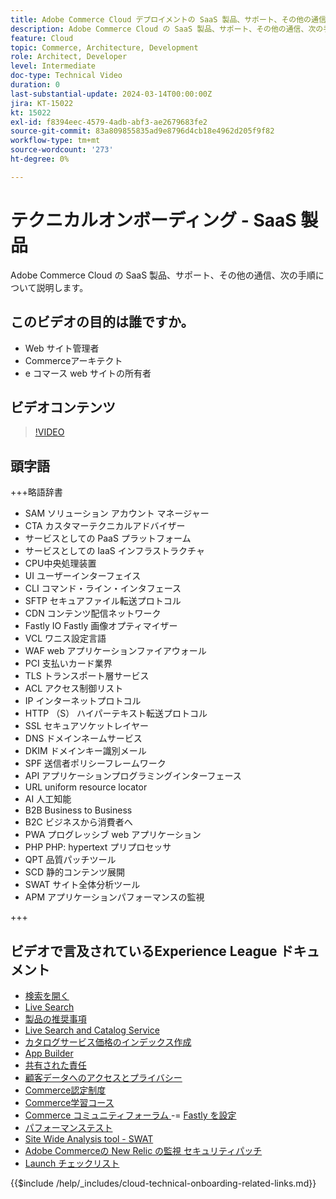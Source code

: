 ```yaml
---
title: Adobe Commerce Cloud デプロイメントの SaaS 製品、サポート、その他の通信、次のステップ
description: Adobe Commerce Cloud の SaaS 製品、サポート、その他の通信、次の手順について説明します。
feature: Cloud
topic: Commerce, Architecture, Development
role: Architect, Developer
level: Intermediate
doc-type: Technical Video
duration: 0
last-substantial-update: 2024-03-14T00:00:00Z
jira: KT-15022
kt: 15022
exl-id: f8394eec-4579-4adb-abf3-ae2679683fe2
source-git-commit: 83a809855835ad9e8796d4cb18e4962d205f9f82
workflow-type: tm+mt
source-wordcount: '273'
ht-degree: 0%

---
```


# テクニカルオンボーディング - SaaS 製品

Adobe Commerce Cloud の SaaS 製品、サポート、その他の通信、次の手順について説明します。

## このビデオの目的は誰ですか。

- Web サイト管理者
- Commerceアーキテクト
- e コマース web サイトの所有者

## ビデオコンテンツ

>[!VIDEO](https://video.tv.adobe.com/v/3427902?learn=on&enablevpops)

## 頭字語

+++略語辞書

- SAM ソリューション アカウント マネージャー
- CTA カスタマーテクニカルアドバイザー
- サービスとしての PaaS プラットフォーム
- サービスとしての IaaS インフラストラクチャ
- CPU中央処理装置
- UI ユーザーインターフェイス
- CLI コマンド・ライン・インタフェース
- SFTP セキュアファイル転送プロトコル
- CDN コンテンツ配信ネットワーク
- Fastly IO Fastly 画像オプティマイザー
- VCL ワニス設定言語
- WAF web アプリケーションファイアウォール
- PCI 支払いカード業界
- TLS トランスポート層サービス
- ACL アクセス制御リスト
- IP インターネットプロトコル
- HTTP （S） ハイパーテキスト転送プロトコル
- SSL セキュアソケットレイヤー
- DNS ドメインネームサービス
- DKIM ドメインキー識別メール
- SPF 送信者ポリシーフレームワーク
- API アプリケーションプログラミングインターフェース
- URL uniform resource locator
- AI 人工知能
- B2B Business to Business
- B2C ビジネスから消費者へ
- PWA プログレッシブ web アプリケーション
- PHP PHP: hypertext プリプロセッサ
- QPT 品質パッチツール
- SCD 静的コンテンツ展開
- SWAT サイト全体分析ツール
- APM アプリケーションパフォーマンスの監視

+++

## ビデオで言及されているExperience League ドキュメント

- [ 検索を開く ](https://experienceleague.adobe.com/docs/commerce-cloud-service/user-guide/configure/service/opensearch.html)
- [Live Search](https://experienceleague.adobe.com/docs/commerce-merchant-services/live-search/overview.html)
- [ 製品の推奨事項 ](https://experienceleague.adobe.com/docs/commerce-merchant-services/product-recommendations/overview.html)
- [Live Search and Catalog Service](https://experienceleague.adobe.com/docs/events/adobe-developers-live-recordings/2023/nov2023/nov-commerce/commerce-search-and-catalog-service.html)
- [ カタログサービス価格のインデックス作成 ](https://experienceleague.adobe.com/docs/commerce-merchant-services/price-indexer/price-indexing.html)
- [App Builder](https://experienceleague.adobe.com/docs/commerce-learn/tutorials/adobe-developer-app-builder/app-builder-technical-overview.html)
- [ 共有された責任 ](https://experienceleague.adobe.com/docs/commerce-operations/security-and-compliance/shared-responsibility.html)
- [ 顧客データへのアクセスとプライバシー ](https://experienceleague.adobe.com/docs/commerce-knowledge-base/kb/announcements/commerce-announcements/adobe-support-customer-data-access-and-privacy.html)
- [Commerce認定制度 ](https://experienceleague.adobe.com/docs/certification/program/technical-certifications/ac/ac-overview.html)
- [Commerce学習コース ](https://learning.adobe.com/catalog.html?products=Commerce)
- [Commerce コミュニティフォーラム ](https://community.magento.com/)
-= [Fastly を設定 ](https://experienceleague.adobe.com/docs/commerce-cloud-service/user-guide/cdn/setup-fastly/fastly-configuration.html)
- [ パフォーマンステスト ](https://experienceleague.adobe.com/en/docs/commerce-operations/implementation-playbook/best-practices/maintenance/backend-performance)
- [Site Wide Analysis tool - SWAT](https://experienceleague.adobe.com/docs/commerce-knowledge-base/kb/support-tools/site-wide-analysis-tool/swat-tool-overview.html?)
- [Adobe Commerceの New Relic の監視 ](https://experienceleague.adobe.com/docs/commerce-operations/tools/observation-for-adobe-commerce/intro.html)
  [ セキュリティパッチ ](https://experienceleague.adobe.com/docs/commerce-operations/release/notes/security-patches/overview.html)
- [Launch チェックリスト ](https://experienceleague.adobe.com/docs/commerce-cloud-service/user-guide/launch/checklist.html)

{{$include /help/_includes/cloud-technical-onboarding-related-links.md}}
